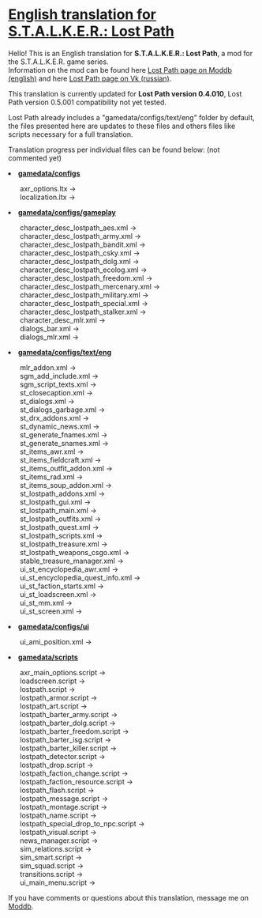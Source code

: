 <h1><a href="https://github.com/thorbits/lost-path-english-translation">English translation for S.T.A.L.K.E.R.: Lost Path</a></h1>

<p>Hello! This is an English translation for <b>S.T.A.L.K.E.R.: Lost Path</b>, a mod for the S.T.A.L.K.E.R. game series.<br>
Information on the mod can be found here <a href="http://www.moddb.com/mods/lost-path">Lost Path page on Moddb (english)</a> and here <a href="http://vk.com/lp_coc">Lost Path page on Vk (russian)</a>.</p>

<p>This translation is currently updated for <b>Lost Path version 0.4.010</b>, Lost Path version 0.5.001 compatibility not yet tested.</p>

<p>Lost Path already includes a "gamedata/configs/text/eng" folder by default, the files presented here are updates to these files and others files like scripts necessary for a full translation.</p>

<p>Translation progress per individual files can be found below: (not commented yet)</p>

<p><strong><li><a href="https://github.com/thorbits/lost-path-english-translation/tree/master/gamedata/configs">gamedata/configs</a></strong></p>
<ul>
axr_options.ltx &rarr;
<br />
localization.ltx &rarr;
<br /></ul></li>

<p><li><strong><a href="https://github.com/thorbits/lost-path-english-translation/tree/master/gamedata/configs/gameplay">gamedata/configs/gameplay</a></strong></p>
<ul>
character_desc_lostpath_aes.xml &rarr;
<br />
character_desc_lostpath_army.xml &rarr;
<br />
character_desc_lostpath_bandit.xml &rarr;
<br />
character_desc_lostpath_csky.xml &rarr;
<br />
character_desc_lostpath_dolg.xml &rarr;
<br />
character_desc_lostpath_ecolog.xml &rarr;
<br />
character_desc_lostpath_freedom.xml &rarr;
<br />
character_desc_lostpath_mercenary.xml &rarr;
<br />
character_desc_lostpath_military.xml &rarr;
<br />
character_desc_lostpath_special.xml &rarr;
<br />
character_desc_lostpath_stalker.xml &rarr;
<br />
character_desc_mlr.xml &rarr;
<br />
dialogs_bar.xml &rarr;
<br />
dialogs_mlr.xml &rarr;
<br /></ul></li>

<p><li><strong><a href="https://github.com/thorbits/lost-path-english-translation/tree/master/gamedata/configs/text/eng">gamedata/configs/text/eng</a></strong></p>
<ul style="list-style-type:circle">
mlr_addon.xml &rarr;
<br />
sgm_add_include.xml &rarr;
<br />
sgm_script_texts.xml &rarr;
<br />
st_closecaption.xml &rarr;
<br />
st_dialogs.xml &rarr;
<br />
st_dialogs_garbage.xml &rarr;
<br />
st_drx_addons.xml &rarr;
<br />
st_dynamic_news.xml &rarr;
<br />
st_generate_fnames.xml &rarr;
<br />
st_generate_snames.xml &rarr;
<br />
st_items_awr.xml &rarr;
<br />
st_items_fieldcraft.xml &rarr;
<br />
st_items_outfit_addon.xml &rarr;
<br />
st_items_rad.xml &rarr;
<br />
st_items_soup_addon.xml &rarr;
<br />
st_lostpath_addons.xml &rarr;
<br />
st_lostpath_gui.xml &rarr;
<br />
st_lostpath_main.xml &rarr;
<br />
st_lostpath_outfits.xml &rarr;
<br />
st_lostpath_quest.xml &rarr;
<br />
st_lostpath_scripts.xml &rarr;
<br />
st_lostpath_treasure.xml &rarr;
<br />
st_lostpath_weapons_csgo.xml &rarr;
<br />
stable_treasure_manager.xml &rarr;
<br />
ui_st_encyclopedia_awr.xml &rarr;
<br />
ui_st_encyclopedia_quest_info.xml &rarr;
<br />
ui_st_faction_starts.xml &rarr;
<br />
ui_st_loadscreen.xml &rarr;
<br />
ui_st_mm.xml &rarr;
<br />
ui_st_screen.xml &rarr;
<br /></ul></li>

<p><li><strong><a href="https://github.com/thorbits/lost-path-english-translation/tree/master/gamedata/configs/ui">gamedata/configs/ui</a></strong></p>
<ul>
ui_ami_position.xml &rarr;
<br /></ul></li>

<p><strong><li><a href="https://github.com/thorbits/lost-path-english-translation/tree/master/gamedata/scripts">gamedata/scripts</a></strong></p>
<ul>
axr_main_options.script &rarr;
<br />
loadscreen.script &rarr;
<br />
lostpath.script &rarr;
<br />
lostpath_armor.script &rarr;
<br />
lostpath_art.script &rarr;
<br />
lostpath_barter_army.script &rarr;
<br />
lostpath_barter_dolg.script &rarr;
<br />
lostpath_barter_freedom.script &rarr;
<br />
lostpath_barter_isg.script &rarr;
<br />
lostpath_barter_killer.script &rarr;
<br />
lostpath_detector.script &rarr;
<br />
lostpath_drop.script &rarr;
<br />
lostpath_faction_change.script &rarr;
<br />
lostpath_faction_resource.script &rarr;
<br />
lostpath_flash.script &rarr;
<br />
lostpath_message.script &rarr;
<br />
lostpath_montage.script &rarr;
<br />
lostpath_name.script &rarr;
<br />
lostpath_special_drop_to_npc.script &rarr;
<br />
lostpath_visual.script &rarr;
<br />
news_manager.script &rarr;
<br />
sim_relations.script &rarr;
<br />
sim_smart.script &rarr;
<br />
sim_squad.script &rarr;
<br />
transitions.script &rarr;
<br />
ui_main_menu.script &rarr;
<br /></ul></li>


<p>If you have comments or questions about this translation, message me on<a href="http://www.moddb.com/members/thorbits"> Moddb</a>.</p>
